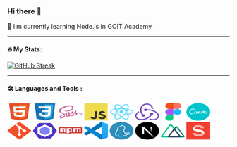 ### Hi there 👋

 🌱 I’m currently learning Node.js in GOIT Academy
 <hr/>
 
#### 🔥 My Stats:

[![GitHub Streak](http://github-readme-streak-stats.herokuapp.com?user=Natatashkin&theme=dark)](https://git.io/streak-stats)

<hr/>

#### :hammer_and_wrench: Languages and Tools :
<div>
  <img src="https://github.com/devicons/devicon/blob/master/icons/html5/html5-original.svg" width="54" title="HTML5" alt="HTML5" width="40" height="40" &nbsp; />
  <img src="https://github.com/devicons/devicon/blob/master/icons/css3/css3-original.svg" width="54" title="CSS3" alt="CSS3" width="40" height="40" &nbsp; />
  <img src="https://github.com/devicons/devicon/blob/master/icons/sass/sass-original.svg" width="54" title="SASS" alt="SASS" width="40" height="40" &nbsp; />
  <img src="https://github.com/devicons/devicon/blob/master/icons/javascript/javascript-original.svg" width="54" title="Git" alt="Git" width="40" height="40" &nbsp; />
  <img src="https://github.com/devicons/devicon/blob/master/icons/react/react-original.svg" width="54" title="React" alt="React" width="40" height="40" &nbsp; />
  <img src="https://github.com/devicons/devicon/blob/master/icons/redux/redux-original.svg" width="54" title="Redux" alt="Redux" width="40" height="40" &nbsp; />
  <img src="https://github.com/devicons/devicon/blob/master/icons/figma/figma-original.svg" width="54" title="Figma" alt="Figma" width="40" height="40" &nbsp; />
  <img src="https://github.com/devicons/devicon/blob/master/icons/canva/canva-original.svg" width="54" title="Canva" alt="Canva" width="40" height="40" &nbsp; />
  <img src="https://github.com/devicons/devicon/blob/master/icons/git/git-original.svg" width="54" title="Git" alt="Git" width="40" height="40" &nbsp; />
  <img src="https://github.com/devicons/devicon/blob/master/icons/eslint/eslint-original.svg" width="54" title="Eslint" alt="Eslint" width="40" height="40" &nbsp; />
  <img src="https://github.com/devicons/devicon/blob/master/icons/npm/npm-original-wordmark.svg" width="54" title="npm" alt="npm" width="40" height="40" &nbsp; />
  <img src="https://github.com/devicons/devicon/blob/master/icons/vscode/vscode-original.svg" width="54" title="vscode" alt="vscode" width="40" height="40" &nbsp; />
  <img src="https://github.com/devicons/devicon/blob/master/icons/yarn/yarn-original.svg" width="54" title="vscode" alt="vscode" width="40" height="40" &nbsp; />
  <img src="https://github.com/devicons/devicon/blob/master/icons/nextjs/nextjs-original.svg" width="54" title="vscode" alt="vscode" width="40" height="40" &nbsp; />
  <img src="https://github.com/devicons/devicon/blob/master/icons/nuxtjs/nuxtjs-original.svg" width="54" title="vscode" alt="vscode" width="40" height="40" &nbsp; />
  <img src="https://github.com/devicons/devicon/blob/master/icons/sanity/sanity-original.svg" width="54" title="vscode" alt="vscode" width="40" height="40" &nbsp; />
 
</div>

